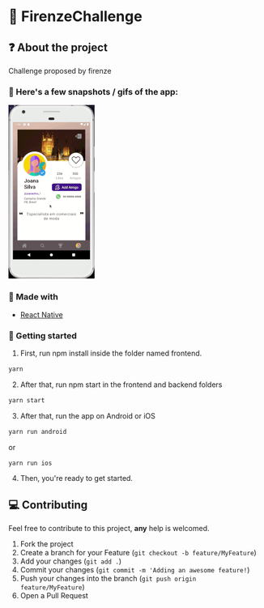 # :closed_book: FirenzeChallenge

## :question: About the project

Challenge proposed by firenze
  
### :iphone: Here's a few snapshots / gifs of the app:
  
<div>
  <img src="https://github.com/SousaVictorH/FirenzeChallenge/blob/master/videos/DesafioFirenze.gif" width=170 height=343 alt="LoginApp" />
</div>
  
###  :hammer: Made with

- [React Native](https://reactnative.dev/)

<!-- GETTING STARTED -->

### :triangular_flag_on_post: Getting started

1. First, run npm install inside the folder named frontend.

```sh
yarn
```

2. After that, run npm start in the frontend and backend folders

```sh
yarn start
```

3. After that, run the app on Android or iOS

```sh
yarn run android
```
or
```sh
yarn run ios
```

4. Then, you're ready to get started.

## :computer: Contributing

Feel free to contribute to this project, **any** help is welcomed.

1. Fork the project
2. Create a branch for your Feature (`git checkout -b feature/MyFeature`)
3. Add your changes (`git add .`)
4. Commit your changes (`git commit -m 'Adding an awesome feature!`)
5. Push your changes into the branch (`git push origin feature/MyFeature`)
6. Open a Pull Request
